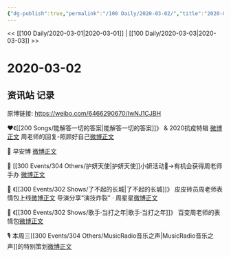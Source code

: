 ```yaml
---
{"dg-publish":true,"permalink":"/100 Daily/2020-03-02/","title":"2020-03-02","created":"2023-04-03T12:36:10.547+08:00","updated":"2023-04-03T12:37:17.799+08:00"}
---
```



<< [[100 Daily/2020-03-01\|2020-03-01]] | [[100 Daily/2020-03-03\|2020-03-03]] >>

# 2020-03-02

## 资讯站 记录

原博链接: https://weibo.com/6466290670/IwNJ1CJBH

❤️《[[200 Songs/能解答一切的答案\|能解答一切的答案]]》 & 2020抗疫特辑
[微博正文](https://m.weibo.cn/6466290670/4478095861823482)
周老师的回复-照顾好自己[微博正文](https://m.weibo.cn/6466290670/4478175377339461)

🌅 早安博
[微博正文](https://m.weibo.cn/6466290670/4477939112692207)

🎉 [[300 Events/304 Others/护妍天使\|护妍天使]]小妍活动🙋→有机会获得周老师手办
[微博正文](https://m.weibo.cn/6466290670/4477986357233058)

🌌 《[[300 Events/302 Shows/了不起的长城\|了不起的长城]]》
皮皮砖员周老师表情包上线[微博正文](https://m.weibo.cn/6466290670/4478001145784731)
导演分享“演技炸裂” · 周星星[微博正文](https://m.weibo.cn/6466290670/4478013431436708)

🎼 《[[300 Events/302 Shows/歌手·当打之年\|歌手·当打之年]]》
百变周老师的表情包[微博正文](https://m.weibo.cn/6466290670/4478034407015033)

🎙 本周三[[300 Events/304 Others/MusicRadio音乐之声\|MusicRadio音乐之声]]的特别策划[微博正文](https://m.weibo.cn/6466290670/4478139269036074)
